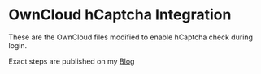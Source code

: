 # OwnCloud hCaptcha Integration

These are the OwnCloud files modified to enable hCaptcha check during login.

Exact steps are published on my [Blog](https://www.brainfart.sg/index.php/2020/05/hcaptcha-on-owncloud/)